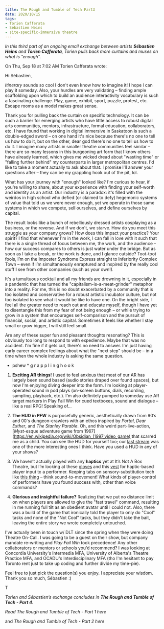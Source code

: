 ```yaml
---
title: The Rough and Tumble of Tech Part3
date: 2020/10/15 
tags:
- Torien Cafferata
- Sébastien Heins
- site-specific-immersive theatre
---
```


*In this third part of an ongoing email exchange between artists **Sébastien Heins** and **Torien Cafferata**, Torien pulls back more curtains and muses on what is “enough”.*




On Thu, Sep 18 at 7:02 AM Torien Cafferata wrote:

Hi Sébastien,

*Itinerary* sounds so cool I don't even know how to imagine it! I hope I can play it someday. Also, your hurdles are very validating – finding ample scaffolding upon which to build an audience interactivity vocabulary is such a fascinating challenge. Play, game, exhibit, sport, puzzle, protest, etc. Escape rooms as a model makes great sense. 

Thank you for pulling back the curtain on specific technology. It can be such a barrier for emerging artists who have little access to robust digital arts communities, mentors, infrastructure, formal education, collaborators, etc. I have found that working in digital immersive in Saskatoon is such a double-edged sword – on one hand it's nice because there's no one to tell us how to do it, but on the other, dear god there's no one to tell us how to do it. I imagine many artists in smaller theatre communities feel similar – there are so many lessons in this burgeoning art form that I know others have already learned, which gives me wicked dread about "wasting time" or "falling further behind" my counterparts in larger metropolitan centres. I'd like to take a moment actually to ask about that. I promise I'll answer your questions after – they can be my grappling hook out of the pit, lol. 

What has your journey with "enough" looked like? I'm curious to hear, if you're willing to share, about your experience with finding your self-worth and identity as an artist. Our industry is a paradox: it's filled with the weirdos in high school who defied (or claimed to defy) hegemonic systems of value that told us we were never enough, yet we operate in those same systems in which we compete, sell ourselves, and define ourselves by capital. 


The result looks like a bunch of rebelliously dressed artists cosplaying as a business, or the reverse. And if we don't, we starve. How do you meet this struggle as your company grows? How does this impact your practice? Your spirit? I find that whenever I'm in the work, I can fall in love with it such that there is a single thread of focus between me, the work, and the audience – how our success compares to others is just water under the bridge.  But as soon as I take a break, or the work is done, and I glance outside? Toot-toot fools, I’m on the Imposter Syndrome Express straight to Inferiority Complex Town – even if I’m simultaneously enraptured and inspired by the really cool stuff I see from other companies (such as your own!). 


It's a tumultuous cocktail and all my friends are drowning in it, especially in a pandemic that has turned the "capitalism-is-a-meat-grinder" metaphor into a reality. For me, this is no doubt exacerbated by a community that is too isolated and conservative for a robust artistic incubator culture, but not too isolated to see what it would be like to have one. On the bright side, I feel all the greater need to reach out and educate myself, though I have yet to disentangle this from my fear of not being enough – or while trying to grow in a system that encourages self-comparison and the pursuit of financial, social, and artistic capital. Sometimes it feels like whether I stay small or grow bigger, I will still feel small.

Are any of these super fun and pleasant thoughts resonating? This is obviously too long to respond to with expedience. Maybe that was no accident. I'm fine if it gets cut, there's no need to answer. I'm just having early career complex feelings about what the "next step" should be – in a time when the whole industry is asking the same question. 

 * pshew * g r a p p l i n g   h o o k

1) **Exciting AR things!** I used to feel anxious that most of our AR has largely been sound based (audio stories draped over found spaces), but now I'm enjoying diving deeper into the form. I’m looking at player-operated sound in pod plays (on-screen buttons, dials, recording, sampling, playback, etc.). I'm also definitely pumped to someday use AR target markers in Play Fail Win for cued textboxes, sound and dialogue – like a real RPG! Speaking of...

2) **The HUD in PFW** is purposefully generic, aesthetically drawn from 90’s and 00's dungeon-crawlers with an ethos inspired by *Portal*, *Dear Esther*, and *The Stanley Parable*. Oh, and this weird part-live-action, [*Myst*-esque adventure game from 1997](https://en.wikipedia.org/wiki/Obsidian_(1997_video_game) that scarred me as a child. You can see the HUD for yourself too; our [last stream](https://www.facebook.com/itsnotaboxtheatre/videos/1196734170710024/) was one of the more interesting ones I think. Have you used a HUD in any of your shows? 

3) We haven’t actually played with any **haptics** yet at It’s Not A Box Theatre, but I’m looking at these [gloves](https://www.themagos.com/#scene) and this [vest](https://www.bhaptics.com/tactsuit/) for haptic-based player input to a performer. Keeping tabs on sensory-substitution tech like [this thing](https://www.smithsonianmag.com/innovation/could-this-futuristic-vest-give-us-sixth-sense-180968852/) –  think sound-to-movement! What kinds of player-control of performers have you found success with, other than voice commands? 

4) **Glorious and insightful failure?** Realizing that we put no distance limit on when players are allowed to give the "fast travel" command, resulting in me running full tilt as an obedient avatar until I could not. Also, there was a build of the game that ironically told the player to only do "Cool" tasks and none of the "Not Cool" tasks, but they didn't take the bait, leaving the entire story we wrote completely untouched.

I've actually been in touch w/ DLT since the spring when they were doing Theatre On-Call. I was going to be a guest on their show, but company mandate re-writing and *Play Fail Win* took precedence! Any other collaborators or mentors or schools you'd recommend? I was looking at Concordia University's Intermedia MFA, University of Alberta's Theatre Practice MFA, and OCADU's Interdisciplinary MFA (tho I'm hesitant to pay Toronto rent just to take up coding and further divide my time-pie). 

Feel free to just pick the question(s) you enjoy. I appreciate your wisdom. Thank you so much, Sébastien :)

T

*Torien and Sébastien’s exchange concludes in **The Rough and Tumble of Tech - Part 4**.* 

*Read The Rough and Tumble of Tech - Part 1 here* 

and *The Rough and Tumble of Tech - Part 2 here*